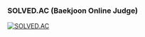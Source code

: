 ### SOLVED.AC (Baekjoon Online Judge)
[![SOLVED.AC](http://mazassumnida.wtf/api/v2/generate_badge?boj=aflat)](https://solved.ac/profile/aflat)
